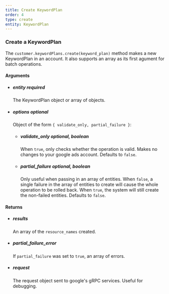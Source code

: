 ```yaml
---
title: Create KeywordPlan 
order: 4
type: create
entity: KeywordPlan 
---
```


### Create a KeywordPlan 

The `customer.keywordPlans.create(keyword_plan)` method makes a new KeywordPlan in an account. It also supports an array as its first agument for batch operations.


#### Arguments

- ##### entity *required* 
    The KeywordPlan object or array of objects.
- ##### options *optional*
    Object of the form `{ validate_only, partial_failure }`:
    - ##### validate_only *optional, boolean* 
        When `true`, only checks whether the operation is valid. Makes no changes to your google ads account. Defaults to `false`.
    - ##### partial_failure *optional, boolean*
        Only useful when passing in an array of entities. When `false`, a single failure in the array of entities to create will cause the whole operation to be rolled back. When `true`, the system will still create the non-failed entities. Defaults to `false`.


#### Returns

- ##### results
    An array of the `resource_names` created.
- ##### partial_failure_error
    If `partial_failure` was set to `true`, an array of errors.
- ##### request
    The request object sent to google's gRPC services. Useful for debugging.

